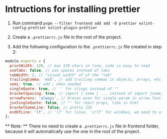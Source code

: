# Intructions for installing prettier

1. Run command `pnpm --filter frontend add add -D prettier eslint-config-prettier eslint-plugin-prettier`

2. Create a `.prettierrc.js` file in the root of the project.

3. Add the following configuration to the `.prettierrc.js` file created in step 2:

```javascript
module.exports = {
  printWidth: 120, // max 120 chars in line, code is easy to read
  useTabs: false, // use spaces instead of tabs
  tabWidth: 2, // "visual width" of of the "tab"
  trailingComma: 'es5', // add trailing commas in objects, arrays, etc.
  semi: true, // add ; when needed
  singleQuote: true, // '' for stings instead of ""
  bracketSpacing: true, // import { some } ... instead of import {some} ...
  arrowParens: 'always', // braces even for single param in arrow functions (a) => { }
  jsxSingleQuote: false, // "" for react props, like in html
  bracketSameLine: false, // pretty JSX
  endOfLine: 'lf', // 'lf' for linux, 'crlf' for windows, we need to use 'lf' for git
};
```

** Note: ** There no need to create a `.prettierrc.js` file in frontend folder, because it will automatically use the one in the root of the project.

